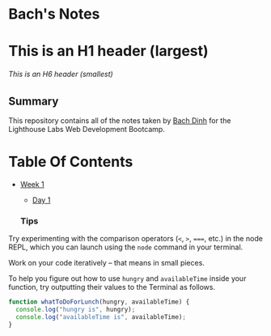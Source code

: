 # Bach's Notes

# This is an H1 header (largest)

###### This is an H6 header (smallest)

## Summary

This repository contains all of the notes taken by [Bach Dinh](https://github.com/ItsXete) for the Lighthouse Labs Web Development Bootcamp.

# Table Of Contents
- [Week 1](/Week_1)
  - [Day 1](/Week_1/Day_1)

  ### Tips

Try experimenting with the comparison operators (`<`, `>`, `===`, etc.) in the node REPL, which you can launch using the `node` command in your terminal.

Work on your code iteratively – that means in small pieces.

To help you figure out how to use `hungry` and `availableTime` inside your function, try outputting their values to the Terminal as follows.

```javascript
function whatToDoForLunch(hungry, availableTime) {
  console.log("hungry is", hungry);
  console.log("availableTime is", availableTime);
}
```
